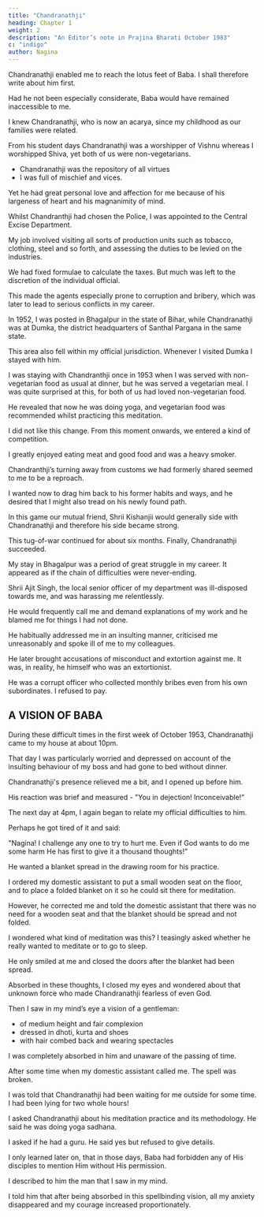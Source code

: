 ```yaml
---
title: "Chandranathji"
heading: Chapter 1
weight: 2
description: "An Editor’s note in Prajina Bharati October 1983"
c: "indigo"
author: Nagina
---
```



Chandranathji enabled me to reach the lotus feet of Baba. I shall therefore write about him first.

Had he not been especially considerate, Baba would have remained inaccessible to me. 

<!-- I therefore bow to Shri Chandranathji of the pleasant and loving countenance who
became instrumental in taking me to Baba. -->

I knew Chandranathji, who is now an acarya, since my childhood as our families were related. 

<!-- His ancestors were very religious, wise and famous for their qualities of bravery and wisdom. In addition, they were highly esteemed and of repute in society. 

He inherited all these ancestral qualities, and on account of his sacrifice, perseverance, keenness and sadhana he has added immensely to these noble characteristics. 

Fortunately, right from our adolescence we were together in school and college, and even stayed in the same hostel. After completing his education he chose to pursue a career in the Police. -->

<!-- Chandranathji, from the very beginning of his career was a sober, peaceful and pleasant person having deep faith in good conduct and character. 

Faith in God and religion was to him the most valued asset of his life.  -->

From his student days Chandranathji was a worshipper of Vishnu whereas I worshipped Shiva, yet both of us were non-vegetarians.
- Chandranathji was the repository of all virtues
- I was full of mischief and vices.

Yet he had great personal love and affection for me because of his largeness of heart and his magnanimity of mind.

Whilst Chandranthji had chosen the Police, I was appointed to the Central Excise Department.

My job involved visiting all sorts of production units such as tobacco, clothing, steel and so forth, and assessing the duties to be levied on the industries. 

We had fixed formulae to calculate the taxes. But much was left to the discretion of the individual official. 

This made the agents especially prone to corruption and bribery, which was later to lead to serious conflicts in my career.

In 1952, I was posted in Bhagalpur in the state of Bihar, while Chandranathji was at Dumka, the district headquarters of Santhal Pargana in the same state.

This area also fell within my official jurisdiction. Whenever I visited Dumka I stayed with him.

I was staying with Chandranthji once in 1953 when I was served with non-vegetarian food as usual at dinner, but he was served a vegetarian meal.  I was quite surprised at this, for both of us had loved non-vegetarian food. 

He revealed that now he was doing yoga, and vegetarian food was recommended whilst practicing this meditation.

I did not like this change. From this moment onwards, we entered a kind of competition. 

I greatly enjoyed eating meat and good food and was a heavy smoker.

Chandranthji’s turning away from customs we had formerly shared seemed to me to be a reproach.

I wanted now to drag him back to his former habits and ways, and he desired that I might also tread on his newly found path. 

In this game our mutual friend, Shrii Kishanjii would generally side with Chandranathji and therefore his side became strong. 

This tug-of-war continued for about six months. Finally, Chandranathji succeeded.

<!-- But I was delighted by my defeat. I wonder how much joy Chandranathji derived from his victory! -->

My stay in Bhagalpur was a period of great struggle in my career. It appeared as if the chain of difficulties were never-ending. 

Shrii Ajit Singh, the local senior officer of my department was ill-disposed towards me, and was harassing me relentlessly.

He would frequently call me and demand explanations of my work and he blamed me for things I had not done. 

He habitually addressed me in an insulting manner, criticised me unreasonably and spoke ill of me to my colleagues. 

He later brought accusations of misconduct and extortion against me. It was, in reality, he himself who was an extortionist. 

He was a corrupt officer who collected monthly bribes even from his own subordinates. I refused to pay.


## A VISION OF BABA

During these difficult times in the first week of October 1953, Chandranathji came to my house at about 10pm.

That day I was particularly worried and depressed on account of the insulting behaviour of my boss and had gone to bed without dinner.

Chandranathji's presence relieved me a bit, and I opened up before him.

His reaction was brief and measured - "You in dejection! Inconceivable!” 

<!-- He was familiar with my nature as we had lived together since our childhood, but I had also truly depicted my state of mind. Anyhow, on my insistence we had our meal together.  -->

<!-- After the night’s rest and breakfast in the morning we went to attend our respective offices. 

When we met in the afternoon at about four,  -->

The next day at 4pm, I again began to relate my official difficulties to him.

 <!-- had heard enough of the recital of my difficulties and to put and end to it, when he rose to attend to his evening calls -->

Perhaps he got tired of it and said:

"Nagina! I challenge any one to try to hurt me. Even if God wants to do me some harm He has first to give it a thousand thoughts!”

<!-- I was totally surprised to hear these words from him. I began to ponder what type of miraculous power he had acquired that he dared to challenge even the Almighty!

While I was cogitating on these matters he returned and began to prepare for his evening meditation.  -->

He wanted a blanket spread in the drawing room for his practice.

I ordered my domestic assistant to put a small wooden seat on the floor, and to place a folded blanket on it so he could sit there for meditation. 

However, he corrected me and told the domestic assistant that there was no need for a wooden seat and that the blanket should be spread and not folded. 

I wondered what kind of meditation was this? I teasingly asked whether he really wanted to meditate or to go to sleep.

He only smiled at me and closed the doors after the blanket had been spread.

<!-- By now it was nearly sunset. I was still wondering what strength Chandranthji had acquired that he did not hesitate to challenge even God!  -->

Absorbed in these thoughts, I closed my eyes and wondered about that unknown force who made Chandranathji fearless of even God.

<!--  I went to my bed and reclined against the pillow. I began to think over and over about this. 

Whilst thinking about this,  -->


Then I saw in my mind’s eye a vision of a gentleman:
- of medium height and fair complexion
- dressed in dhoti, kurta and shoes
- with hair combed back and wearing spectacles

<!-- Attracted, I continued to look at his divine, pleasant and effulgent face. Although I had never seen this person before,  -->

I was completely absorbed in him and unaware of the passing of time. 

<!-- Certainly I was neither asleep nor dreaming. -->

After some time when my domestic assistant called me. The spell was broken. 

I was told that Chandranathji had been waiting for me outside for some time. I had been lying for two whole hours!

 <!-- On coming out to him I realised that it was nearly eight in the evening. -->

<!-- I wondered what I had been doing lying down for nearly 

 I could only recollect the entrancing look of that unknown person. My salutations to He who is always so loving towards His devotees! -->

I asked Chandranathji about his meditation practice and its methodology. He said he was doing yoga sadhana.

I asked if he had a guru. He said yes but refused to give details. 

I only learned later on, that in those days, Baba had forbidden any of His disciples to mention Him without His permission.

I described to him the man that I saw in my mind. 

 <!-- felt a little hurt by Candranathji’s reticence, but replied that I would describe someone and that he should tell me if he recognised the description. Then I related a truthful description of the gentleman whose image had come into my mind.  -->


<!-- After listening to me he exclaimed, "When you know Him so closely and intimately- why are you bothering me so much for the last six months!”

Then I told him all that happened to me while he was doing his meditation.  -->

I told him that after being absorbed in this spellbinding vision, all my anxiety disappeared and my courage increased proportionately.

<!-- My departmental head was to inspect my office the next day and I added, “I will not yield even if my office becomes a battlefield."

On hearing this, Chandranathji had a reply that touched my heart. Although at that time he was neither a tattvika nor an acarya, yet his reply was full of such wisdom that would come from a spiritually advanced person. 

He said, "If a mere thought of that great man can bring such change in you, then certainly when you get His blessings and are under His protective care you will be able to challenge even God."
This statement of his worked like magic on me. My fear evaporated and and I felt strong enough to face a hundred hostile bosses. -->
